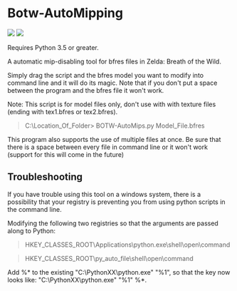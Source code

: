 # Botw-AutoMipping
[<img src="https://img.shields.io/badge/Python-3.5%2B-yellow.svg">](https://www.python.org/downloads/) [<img src="https://img.shields.io/badge/Support-me!-orange.svg">](https://www.patreon.com/Ainz)

Requires Python 3.5 or greater.

A automatic mip-disabling tool for bfres files in Zelda: Breath of the Wild.

Simply drag the script and the bfres model you want to modify into command line and it will do its magic. Note that if you don't put a space between the program and the bfres file it won't work.

Note: This script is for model files only, don't use with with texture files (ending with tex1.bfres or tex2.bfres).

>C:\Location_Of_Folder\> BOTW-AutoMips.py Model_File.bfres

This program also supports the use of multiple files at once. Be sure that there is a space between every file in command line or it won't work (support for this will come in the future)

## Troubleshooting

If you have trouble using this tool on a windows system, there is a possibility that your registry is preventing you from using python scripts in the command line.

Modifying the following two registries so that the arguments are passed along to Python:

> HKEY_CLASSES_ROOT\Applications\python.exe\shell\open\command

> HKEY_CLASSES_ROOT\py_auto_file\shell\open\command

Add %* to the existing "C:\PythonXX\python.exe" "%1", so that the key now looks like: "C:\PythonXX\python.exe" "%1" %*.
